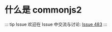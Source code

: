 # 什么是 commonjs2 



::: tip Issue 
 欢迎在 Issue 中交流与讨论: [Issue 483](https://github.com/shfshanyue/Daily-Question/issues/483) 
:::




